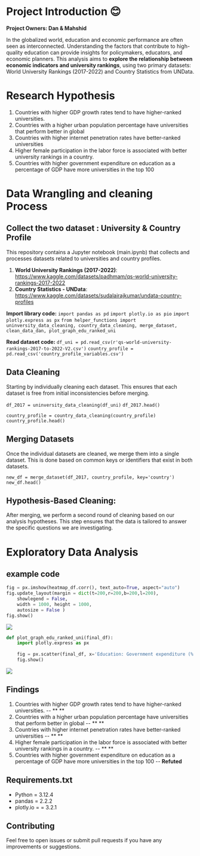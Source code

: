 # Project Introduction :blush:
**Project Owners: Dan & Mahshid**
 
In the globalized world, education and economic performance are often seen as interconnected. Understanding the factors that contribute to high-quality education can provide insights for policymakers, educators, and economic planners. This analysis aims to **explore the relationship between economic indicators and university rankings**, using two primary datasets: World University Rankings (2017-2022) and Country Statistics from UNData.

# Research Hypothesis

1. Countries with higher GDP growth rates tend to have higher-ranked universities.
2. Countries with a higher urban population percentage have universities that perform better in global
3. Countries with higher internet penetration rates have better-ranked universities
4. Higher female participation in the labor force is associated with better university rankings in a country.
5. Countries with higher government expenditure on education as a percentage of GDP have more universities in the top 100


# Data Wrangling and cleaning Process
## Collect the two dataset : University & Country Profile

This repository contains a Jupyter notebook (main.ipynb) that collects and processes datasets related to universities and country profiles.

1. **World University Rankings (2017-2022)**: <https://www.kaggle.com/datasets/padhmam/qs-world-university-rankings-2017-2022>
2. **Country Statistics - UNData**: <https://www.kaggle.com/datasets/sudalairajkumar/undata-country-profiles>

**Import library code:**
`import pandas as pd`
`import plotly.io as pio`
`import plotly.express as px`
`from helper_functions import uninversity_data_cleaning, country_data_cleaning, merge_dataset, clean_data_dan, plot_graph_edu_ranked_uni`

**Read dataset code:**
`df_uni = pd.read_csv(r'qs-world-university-rankings-2017-to-2022-V2.csv')`
`country_profile = pd.read_csv('country_profile_variables.csv')`

## Data Cleaning
Starting by individually cleaning each dataset. This ensures that each dataset is free from initial inconsistencies before merging.


`df_2017 = uninversity_data_cleaning(df_uni)`
`df_2017.head()`

`country_profile = country_data_cleaning(country_profile)`
`country_profile.head()`

## Merging Datasets
Once the individual datasets are cleaned, we merge them into a single dataset. This is done based on common keys or identifiers that exist in both datasets.

`new_df = merge_dataset(df_2017, country_profile, key='country')`
`new_df.head()`

## Hypothesis-Based Cleaning:
After merging, we perform a second round of cleaning based on our analysis hypotheses. This step ensures that the data is tailored to answer the specific questions we are investigating.


# Exploratory Data Analysis
## example code
```python
fig = px.imshow(heatmap_df.corr(), text_auto=True, aspect="auto")
fig.update_layout(margin = dict(t=200,r=200,b=200,l=200),
    showlegend = False,
    width = 1000, height = 1000,
    autosize = False )
fig.show()
```
![](/First_Project/Pictures/1.png)

```python
def plot_graph_edu_ranked_uni(final_df):
    import plotly.express as px
    
    fig = px.scatter(final_df, x='Education: Government expenditure (% of GDP)', y='total_universities ranked in 100', color='Region', size='average_score', hover_name='country', title='Total Universities Ranked in 100 vs Total International Students')
    fig.show()

```
![](/First_Project/Pictures/newplot.png)



## Findings

1. Countries with higher GDP growth rates tend to have higher-ranked universities. -- ** **
2. Countries with a higher urban population percentage have universities that perform better in global -- ** **
3. Countries with higher internet penetration rates have better-ranked universities -- ** **
4. Higher female participation in the labor force is associated with better university rankings in a country. -- ** **
5. Countries with higher government expenditure on education as a percentage of GDP have more universities in the top 100 -- **Refuted**


## Requirements.txt

- Python = 3.12.4
- pandas = 2.2.2
- plotly.io = = 3.2.1

## Contributing

Feel free to open issues or submit pull requests if you have any improvements or suggestions.

